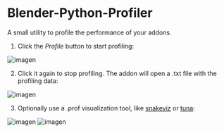 # Blender-Python-Profiler
A small utility to profile the performance of your addons.

1. Click the *Profile* button to start profiling:

![imagen](https://user-images.githubusercontent.com/36610999/186214752-1459555e-96a4-4d82-be8a-868a77d5d9a5.png)

2. Click it again to stop profiling. The addon will open a .txt file with the profiling data:

![imagen](https://user-images.githubusercontent.com/36610999/186214985-6dafdd76-068b-443c-8cde-31ee2e8f6b0d.png)

3. Optionally use a .prof visualization tool, like [snakeviz](https://github.com/jiffyclub/snakeviz/) or [tuna](https://github.com/nschloe/tuna):

![imagen](https://user-images.githubusercontent.com/36610999/186217204-ffec3ef0-ee5f-47ee-9fc7-4f77b934bbdb.png)
![imagen](https://user-images.githubusercontent.com/36610999/186216741-d6bf06ad-c993-4a67-9ec4-7b2ea0b99aed.png)

